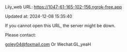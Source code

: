 Lily_web URL: https://1047-61-165-102-156.ngrok-free.app

Updated at: 2024-12-08 15:35:40

If you cannot open this URL, the server might be down.

Please contact: 

goley04@foxmail.com Or Wechat:GL_yeaH